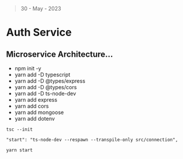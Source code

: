 > 30 - May - 2023

# Auth Service

## Microservice Architecture...


* npm init -y
* yarn add -D typescript
* yarn add -D @types/express
* yarn add -D @types/cors
* yarn add -D ts-node-dev
* yarn add express
* yarn add cors
* yarn add mongoose
* yarn add dotenv

```
tsc --init
```

```
"start": "ts-node-dev --respawn --transpile-only src/connection",

yarn start
```